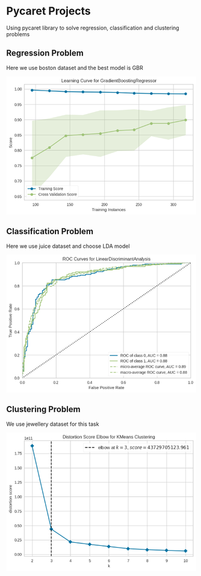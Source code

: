 # Pycaret Projects
Using pycaret library to solve regression, classification and clustering problems

## Regression Problem
Here we use boston dataset and the best model is GBR

![p1](sample/best%20reg.png)

## Classification Problem
Here we use juice dataset and choose LDA model

![p2](sample/best%20class.png)

## Clustering Problem
We use jewellery dataset for this task 

![p3](sample/clustering.png)